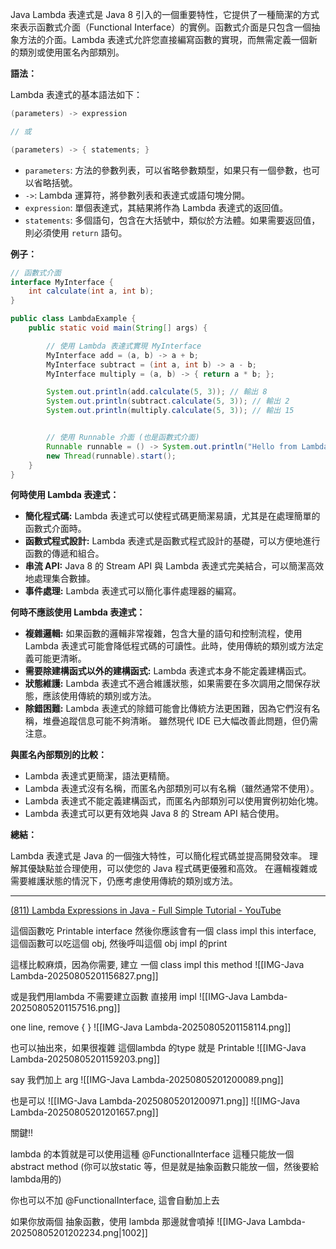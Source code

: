
Java Lambda 表達式是 Java 8 引入的一個重要特性，它提供了一種簡潔的方式來表示函數式介面（Functional Interface）的實例。函數式介面是只包含一個抽象方法的介面。Lambda 表達式允許您直接編寫函數的實現，而無需定義一個新的類別或使用匿名內部類別。

**語法：**

Lambda 表達式的基本語法如下：

```java
(parameters) -> expression

// 或

(parameters) -> { statements; }
```

* `parameters`:  方法的參數列表，可以省略參數類型，如果只有一個參數，也可以省略括號。
* `->`:  Lambda 運算符，將參數列表和表達式或語句塊分開。
* `expression`:  單個表達式，其結果將作為 Lambda 表達式的返回值。
* `statements`:  多個語句，包含在大括號中，類似於方法體。如果需要返回值，則必須使用 `return` 語句。


**例子：**

```java
// 函數式介面
interface MyInterface {
    int calculate(int a, int b);
}

public class LambdaExample {
    public static void main(String[] args) {

        // 使用 Lambda 表達式實現 MyInterface
        MyInterface add = (a, b) -> a + b;
        MyInterface subtract = (int a, int b) -> a - b;
        MyInterface multiply = (a, b) -> { return a * b; };

        System.out.println(add.calculate(5, 3)); // 輸出 8
        System.out.println(subtract.calculate(5, 3)); // 輸出 2
        System.out.println(multiply.calculate(5, 3)); // 輸出 15


        // 使用 Runnable 介面 (也是函數式介面)
        Runnable runnable = () -> System.out.println("Hello from Lambda!");
        new Thread(runnable).start();
    }
}
```

**何時使用 Lambda 表達式：**

* **簡化程式碼:**  Lambda 表達式可以使程式碼更簡潔易讀，尤其是在處理簡單的函數式介面時。
* **函數式程式設計:**  Lambda 表達式是函數式程式設計的基礎，可以方便地進行函數的傳遞和組合。
* **串流 API:**  Java 8 的 Stream API 與 Lambda 表達式完美結合，可以簡潔高效地處理集合數據。
* **事件處理:**  Lambda 表達式可以簡化事件處理器的編寫。


**何時不應該使用 Lambda 表達式：**

* **複雜邏輯:**  如果函數的邏輯非常複雜，包含大量的語句和控制流程，使用 Lambda 表達式可能會降低程式碼的可讀性。此時，使用傳統的類別或方法定義可能更清晰。
* **需要除建構函式以外的建構函式:** Lambda 表達式本身不能定義建構函式。
* **狀態維護:**  Lambda 表達式不適合維護狀態，如果需要在多次調用之間保存狀態，應該使用傳統的類別或方法。
* **除錯困難:**  Lambda 表達式的除錯可能會比傳統方法更困難，因為它們沒有名稱，堆疊追蹤信息可能不夠清晰。  雖然現代 IDE 已大幅改善此問題，但仍需注意。


**與匿名內部類別的比較：**

* Lambda 表達式更簡潔，語法更精簡。
* Lambda 表達式沒有名稱，而匿名內部類別可以有名稱（雖然通常不使用）。
* Lambda 表達式不能定義建構函式，而匿名內部類別可以使用實例初始化塊。
* Lambda 表達式可以更有效地與 Java 8 的 Stream API 結合使用。

**總結：**

Lambda 表達式是 Java 的一個強大特性，可以簡化程式碼並提高開發效率。  理解其優缺點並合理使用，可以使您的 Java 程式碼更優雅和高效。  在邏輯複雜或需要維護狀態的情況下，仍應考慮使用傳統的類別或方法。


---




[(811) Lambda Expressions in Java - Full Simple Tutorial - YouTube](https://www.youtube.com/watch?v=tj5sLSFjVj4&list=WL&index=17)



這個函數吃 Printable interface
然後你應該會有一個 class impl this interface, 這個函數可以吃這個 obj, 然後呼叫這個 obj impl 的print


這樣比較麻煩，因為你需要, 建立 一個 class impl this method
![[IMG-Java Lambda-20250805201156827.png]]


或是我們用lambda
不需要建立函數
直接用 impl
![[IMG-Java Lambda-20250805201157516.png]]

one line, remove { }
![[IMG-Java Lambda-20250805201158114.png]]

也可以抽出來，如果很複雜
這個lambda 的type 就是 Printable
![[IMG-Java Lambda-20250805201159203.png]]


say 我們加上 arg
![[IMG-Java Lambda-20250805201200089.png]]

也是可以
![[IMG-Java Lambda-20250805201200971.png]]
![[IMG-Java Lambda-20250805201201657.png]]



關鍵!!

lambda 的本質就是可以使用這種 @FunctionalInterface
這種只能放一個 abstract method (你可以放static 等，但是就是抽象函數只能放一個，然後要給 lambda用的)

你也可以不加 @FunctionalInterface, 這會自動加上去

如果你放兩個 抽象函數，使用 lambda 那邊就會噴掉
![[IMG-Java Lambda-20250805201202234.png|1002]]